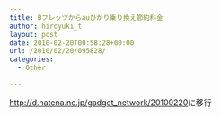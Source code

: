 ```yaml
---
title: Bフレッツからauひかり乗り換え節約料金
author: hiroyuki_t
layout: post
date: 2010-02-20T00:58:28+00:00
url: /2010/02/20/095828/
categories:
  - Other

---
```

<div class="section">
  <p>
    <a href="http://d.hatena.ne.jp/gadget_network/20100220" target="_blank">http://d.hatena.ne.jp/gadget_network/20100220</a>に移行
  </p>
</div>